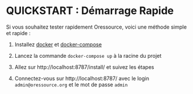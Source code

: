 QUICKSTART : Démarrage Rapide
===============================================================================

Si vous souhaitez tester rapidement Oressource, voici une méthode simple et
rapide : 


1. Installez [docker](https://docs.docker.com/engine/installation/) et
[docker-compose](https://docs.docker.com/compose/install/)

2. Lancez la commande `docker-compose up` à la racine du projet

3. Allez sur http://localhost:8787/install/ et suivez les étapes

4. Connectez-vous sur http://localhost:8787/ avec le login `admin@oressource.org` et le
mot de passe `admin`


